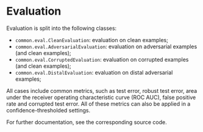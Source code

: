 # Evaluation

Evaluation is split into the following classes:

* `common.eval.CleanEvaluation`: evaluation on clean examples;
* `common.eval.AdversarialEvaluation`: evaluation on adversarial examples (and clean examples);
* `common.eval.CorruptedEvaluation`: evaluation on corrupted examples (and clean examples);
* `common.eval.DistalEvaluation`: evaluation on distal adversarial examples;

All cases include common metrics, such as test error, robust test error, area under the
receiver operating characteristic curve (ROC AUC), false positive rate and corrupted test error.
All of these metrics can also be applied in a confidence-thresholded settings.

For further documentation, see the corresponding source code.
